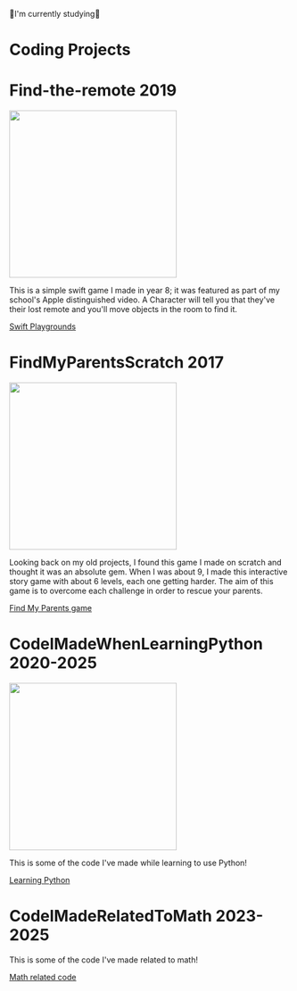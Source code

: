 
🌷I'm currently studying🌷
# Coding Projects
# Find-the-remote 2019

<img src="https://i.imgur.com/MHbJmtH.png" width="300"/>

This is a simple swift game I made in year 8; it was featured as part of my school's Apple distinguished video.
A Character will tell you that they've their lost remote and you'll move objects in the room to find it.

[Swift Playgrounds](https://github.com/carmiabela/Find-the-remote/blob/main/Find%20the%20Remote.playgroundbook.zip?raw=true)

# FindMyParentsScratch 2017
<img src="https://i.imgur.com/UH1PqtM.png" width="300"/>

Looking back on my old projects, I found this game I made on scratch and thought it was an absolute gem. When I was about 9, I made this interactive story game with about 6 levels, each one getting harder. The aim of this game is to overcome each challenge in order to rescue your parents.
 
<a href="https://scratch.mit.edu/projects/158227485/">Find My Parents game</a>


# CodeIMadeWhenLearningPython 2020-2025

<img src="https://i.imgur.com/05vJGK3.png" width="300"/>

This is some of the code I've made while learning to use Python!
 
<a href="https://github.com/carmiabela/LearningPython">Learning Python </a>

# CodeIMadeRelatedToMath 2023-2025

This is some of the code I've made related to math!

<a href="https://github.com/carmiabela/Math-Projects">Math related code </a>
